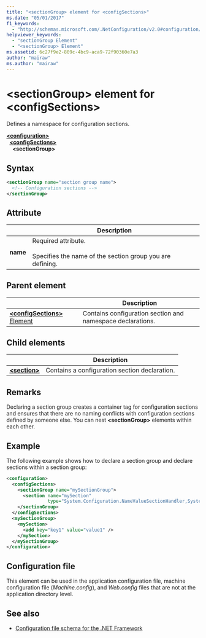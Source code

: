 ```yaml
---
title: "<sectionGroup> element for <configSections>"
ms.date: "05/01/2017"
f1_keywords: 
  - "http://schemas.microsoft.com/.NetConfiguration/v2.0#configuration/configSections/sectionGroup"
helpviewer_keywords: 
  - "sectionGroup Element"
  - "<sectionGroup> Element"
ms.assetid: 6c27f9e2-809c-4bc9-aca9-72f90360e7a3
author: "mairaw"
ms.author: "mairaw"
---
```

# \<sectionGroup> element for \<configSections>

Defines a namespace for configuration sections.

[**\<configuration>**](configuration-element.md)\
&nbsp;&nbsp;[**\<configSections>**](configsections-element-for-configuration.md)\
&nbsp;&nbsp;&nbsp;&nbsp;**\<sectionGroup>**

## Syntax

```xml
<sectionGroup name="section group name">
  <!-- Configuration sections -->
</sectionGroup>
```

## Attribute

|           | Description |
| --------- | ----------- |
| **name**  | Required attribute.<br><br>Specifies the name of the section group you are defining. |

## Parent element

|     | Description |
| --- | ----------- |
| [**\<configSections>** Element](configsections-element-for-configuration.md) | Contains configuration section and namespace declarations. |

## Child elements

|     | Description |
| --- | ----------- |
| [**\<section>**](section-element.md) | Contains a configuration section declaration. |

## Remarks

Declaring a section group creates a container tag for configuration sections and ensures that there are no naming conflicts with configuration sections defined by someone else. You can nest **\<sectionGroup>** elements within each other.

## Example

The following example shows how to declare a section group and declare sections within a section group:

```xml
<configuration>
  <configSections>
    <sectionGroup name="mySectionGroup">
      <section name="mySection"
               type="System.Configuration.NameValueSectionHandler,System" />
    </sectionGroup>
  </configSections>
  <mySectionGroup>
    <mySection>
      <add key="key1" value="value1" />
    </mySection>
  </mySectionGroup>
</configuration>
```

## Configuration file

This element can be used in the application configuration file, machine configuration file (*Machine.config*), and *Web.config* files that are not at the application directory level.

## See also

- [Configuration file schema for the .NET Framework](index.md)
